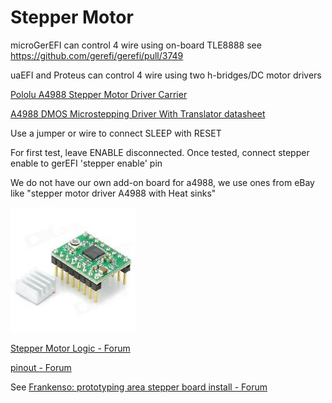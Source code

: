 # Stepper Motor

microGerEFI can control 4 wire using on-board TLE8888 see https://github.com/gerefi/gerefi/pull/3749

uaEFI and Proteus can control 4 wire using two h-bridges/DC motor drivers

[Pololu A4988 Stepper Motor Driver Carrier](http://www.pololu.com/product/1182)

[A4988 DMOS Microstepping Driver With Translator datasheet](http://www.pololu.com/file/download/a4988_DMOS_microstepping_driver_with_translator.pdf?file_id=0J450)

Use a jumper or wire to connect SLEEP with RESET

For first test, leave ENABLE disconnected. Once tested, connect stepper enable to gerEFI 'stepper enable' pin

We do not have our own add-on board for a4988, we use ones from eBay like "stepper motor driver A4988 with Heat sinks"

![Stepper Motor Driver](Images/stepper_motor_driver.jpg)

[Stepper Motor Logic - Forum](http://gerefi.com/forum/viewtopic.php?f=5&t=767)

[pinout - Forum](http://gerefi.com/forum/viewtopic.php?f=5&t=767&start=30#p17671)

See [Frankenso: prototyping area stepper board install - Forum](http://gerefi.com/forum/viewtopic.php?f=4&t=1161)
